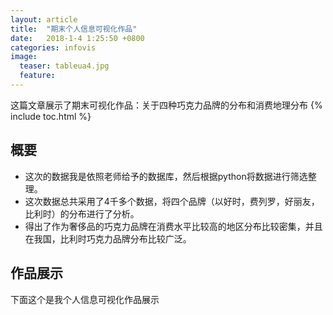 ```yaml
---
layout: article
title:  "期末个人信息可视化作品"
date:   2018-1-4 1:25:50 +0800
categories: infovis
image:
  teaser: tableua4.jpg
  feature: 
---
```

这篇文章展示了期末可视化作品：关于四种巧克力品牌的分布和消费地理分布
{% include toc.html %}


## 概要
- 这次的数据我是依照老师给予的数据库，然后根据python将数据进行筛选整理。
- 这次数据总共采用了4千多个数据，将四个品牌（以好时，费列罗，好丽友，比利时）的分布进行了分析。
- 得出了作为奢侈品的巧克力品牌在消费水平比较高的地区分布比较密集，并且在我国，比利时巧克力品牌分布比较广泛。
## 作品展示

下面这个是我个人信息可视化作品展示
